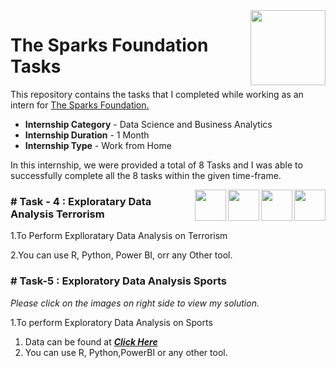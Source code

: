 <img align = right height = 120 width = 120 src = https://www.thesparksfoundationsingapore.org/images/logo_small.png>

#  The Sparks Foundation Tasks


This repository contains the tasks that I completed while working as an intern for [The Sparks Foundation.](https://www.thesparksfoundationsingapore.org/)
- **Internship Category** - Data Science and Business Analytics
- **Internship Duration** - 1 Month 
- **Internship Type** - Work from Home

In this internship, we were provided a total of 8 Tasks and I was able to successfully complete all the 8 tasks within the given time-frame.

[<img align = right height = 50 width = 50 src = https://cdn4.iconfinder.com/data/icons/social-media-and-logos-11/32/Logo_Youtube-512.png>](https://github.com/Mubasher-Uddin/Data-Analysis-Project/blob/main/Task_4__Exploratory_Data_Analysis__Terrorism__%20-%20Jupyter%20Notebook.mp4) 
[<img align = right height = 50 width = 50 src = https://cdn4.iconfinder.com/data/icons/project-management-4-2/65/161-512.png>](https://github.com/Mubasher-Uddin/Data-Analysis-Project/blob/main/Task_5__Data%20Analysis_Sports__.ipynb)
[<img align = right height = 50 width = 50 src = https://cdn4.iconfinder.com/data/icons/project-management-4-2/65/161-512.png>](https://github.com/Mubasher-Uddin/Data-Analysis-Project/blob/main/Task_4__Exploratory_Data_Analysis__Terrorism__.ipynb)

[<img align = right height = 50 width = 50 src = https://cdn4.iconfinder.com/data/icons/social-media-and-logos-11/32/Logo_Youtube-512.png>](https://github.com/Mubasher-Uddin/Data-Analysis-Project/blob/main/SC%20OF%20Task_5__Data%20Analysis_Sports__%20-%20Jupyter.mp4)
### # Task - 4 : Exploratary Data Analysis Terrorism
1.To Perform Explloratary Data Analysis on Terrorism 

2.You can use R, Python, Power BI, orr any Other tool.


### # Task-5 : Exploratory Data Analysis Sports 
_Please click on the images on right side to view my solution._

1.To perform  Exploratory Data Analysis on Sports 

1. Data can be found at ***[Click Here](https://drive.google.com/file/d/18iDDIIZGt8eWxzqbyMIqcn5X7bHINuLw/view)***
1. You can use R, Python,PowerBI or any other tool.
